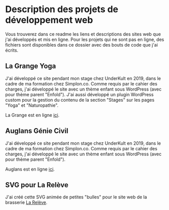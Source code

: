 # Description des projets de développement web
Vous trouverez dans ce readme les liens et descriptions des sites web que j'ai développés et mis en ligne. Pour les projets qui ne sont pas en ligne, des fichiers sont disponibles dans ce dossier avec des bouts de code que j'ai écrits.

## La Grange Yoga
J'ai développé ce site pendant mon stage chez UnderKult en 2019, dans le cadre de ma formation chez Simplon.co.
Comme requis par le cahier des charges, j'ai développé le site avec un thème enfant sous WordPress (avec pour thème parent "Enfold"). J'ai aussi développé un plugin WordPress custom pour la gestion du contenu de la section "Stages" sur les pages "Yoga" et "Naturopathie".

La Grange est en ligne [ici](https://la-grange-yoga.com/).

## Auglans Génie Civil
J'ai développé ce site pendant mon stage chez UnderKult en 2019, dans le cadre de ma formation chez Simplon.co.
Comme requis par le cahier des charges, j'ai développé le site avec un thème enfant sous WordPress (avec pour thème parent "Enfold").

Auglans est en ligne [ici](http://www.auglans.fr/).

## SVG pour La Relève
J'ai créé cette SVG animée de petites "bulles" pour le site web de la brasserie [La Relève](https://lareleve-brasserie.fr/).
